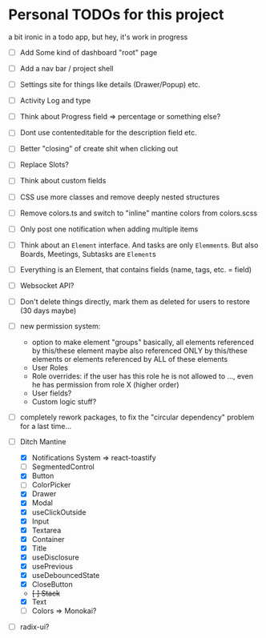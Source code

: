 # Personal TODOs for this project

a bit ironic in a todo app, but hey, it's work in progress

- [ ] Add Some kind of dashboard "root" page
- [ ] Add a nav bar / project shell
- [ ] Settings site for things like details (Drawer/Popup) etc.
- [ ] Activity Log and type
- [ ] Think about Progress field => percentage or something else?
- [ ] Dont use contenteditable for the description field etc.
- [ ] Better "closing" of create shit when clicking out
- [ ] Replace Slots?
- [ ] Think about custom fields
- [ ] CSS use more classes and remove deeply nested structures
- [ ] Remove colors.ts and switch to "inline" mantine colors from colors.scss
- [ ] Only post one notification when adding multiple items
- [ ] Think about an `Element` interface. And tasks are only `Elemment`s. But also Boards, Meetings, Subtasks
  are `Element`s
- [ ] Everything is an Element, that contains fields (name, tags, etc. = field)
- [ ] Websocket API?
- [ ] Don't delete things directly, mark them as deleted for users to restore (30 days maybe)
- [ ] new permission system:
    - option to make element "groups" basically, all elements referenced by this/these element
   maybe also referenced ONLY by this/these elements or elements referenced by ALL of these elements
    - User Roles
    - Role overrides: if the user has this role he is not allowed to ..., even he has permission from role X (higher order)
    - User fields?
    - Custom logic stuff?
- [ ] completely rework packages, to fix the "circular dependency" problem for a last time...

- [ ] Ditch Mantine
    - [x] Notifications System => react-toastify
    - [ ] SegmentedControl
    - [x] Button
    - [ ] ColorPicker
    - [x] Drawer
    - [x] Modal
    - [x] useClickOutside
    - [x] Input
    - [x] Textarea
    - [x] Container
    - [x] Title
    - [x] useDisclosure
    - [x] usePrevious
    - [x] useDebouncedState
    - [x] CloseButton
    - ~~[ ] Stack~~
    - [x] Text
    - [ ] Colors => Monokai?
- [ ] radix-ui?